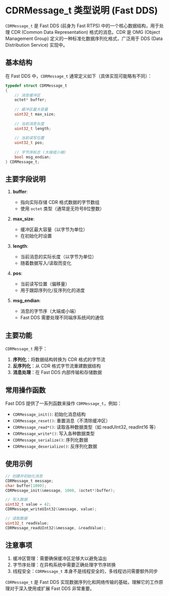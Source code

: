 # CDRMessage_t 类型说明 (Fast DDS)

`CDRMessage_t` 是 Fast DDS (前身为 Fast RTPS) 中的一个核心数据结构，用于处理 CDR (Common Data Representation) 格式的消息。CDR 是 OMG (Object Management Group) 定义的一种标准化数据序列化格式，广泛用于 DDS (Data Distribution Service) 实现中。

## 基本结构

在 Fast DDS 中，`CDRMessage_t` 通常定义如下（具体实现可能略有不同）：

```c
typedef struct CDRMessage_t
{
    // 消息缓冲区
    octet* buffer;
    
    // 缓冲区最大容量
    uint32_t max_size;
    
    // 当前消息长度
    uint32_t length;
    
    // 当前读写位置
    uint32_t pos;
    
    // 字节序标志 (大端或小端)
    bool msg_endian;
} CDRMessage_t;
```

## 主要字段说明

1. **buffer**: 
   - 指向实际存储 CDR 格式数据的字节数组
   - 使用 `octet` 类型（通常是无符号8位整数）

2. **max_size**:
   - 缓冲区最大容量（以字节为单位）
   - 在初始化时设置

3. **length**:
   - 当前消息的实际长度（以字节为单位）
   - 随着数据写入/读取而变化

4. **pos**:
   - 当前读写位置（偏移量）
   - 用于跟踪序列化/反序列化的进度

5. **msg_endian**:
   - 消息的字节序（大端或小端）
   - Fast DDS 需要处理不同端序系统间的通信

## 主要功能

`CDRMessage_t` 用于：

1. **序列化**：将数据结构转换为 CDR 格式的字节流
2. **反序列化**：从 CDR 格式字节流重建数据结构
3. **消息处理**：在 Fast DDS 内部传输和存储数据

## 常用操作函数

Fast DDS 提供了一系列函数来操作 `CDRMessage_t`，例如：

- `CDRMessage_init()`: 初始化消息结构
- `CDRMessage_reset()`: 重置消息（不清除缓冲区）
- `CDRMessage_read*()`: 读取各种数据类型（如 readUInt32, readInt16 等）
- `CDRMessage_write*()`: 写入各种数据类型
- `CDRMessage_serialize()`: 序列化数据
- `CDRMessage_deserialize()`: 反序列化数据

## 使用示例

```c
// 创建并初始化消息
CDRMessage_t message;
char buffer[1000];
CDRMessage_init(&message, 1000, (octet*)buffer);

// 写入数据
uint32_t value = 42;
CDRMessage_writeUInt32(&message, value);

// 读取数据
uint32_t readValue;
CDRMessage_readUInt32(&message, &readValue);
```

## 注意事项

1. 缓冲区管理：需要确保缓冲区足够大以避免溢出
2. 字节序处理：在异构系统中需要正确处理字节序转换
3. 线程安全：`CDRMessage_t` 本身不是线程安全的，多线程访问需要额外同步

`CDRMessage_t` 是 Fast DDS 实现数据序列化和网络传输的基础，理解它的工作原理对于深入使用或扩展 Fast DDS 非常重要。
